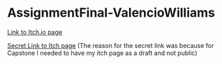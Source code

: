 # AssignmentFinal-ValencioWilliams


[Link to Itch.io page](https://resident7.itch.io/neptunes-earth-new)



[Secret Link to Itch page](https://resident7.itch.io/neptunes-earth-new?secret=ptjwWwfePemajZ1ymsStRdHMa8)
(The reason for the secret link was because for Capstone I needed to have my itch page as a draft and not public)
